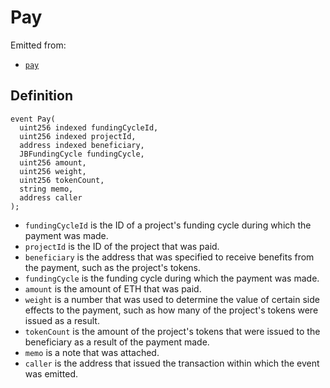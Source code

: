 # Pay

Emitted from:

* [`pay`](../write/pay.md)

## Definition

```solidity
event Pay(
  uint256 indexed fundingCycleId,
  uint256 indexed projectId,
  address indexed beneficiary,
  JBFundingCycle fundingCycle,
  uint256 amount,
  uint256 weight,
  uint256 tokenCount,
  string memo,
  address caller
);
```

* `fundingCycleId` is the ID of a project's funding cycle during which the payment was made.
* `projectId` is the ID of the project that was paid.
* `beneficiary` is the address that was specified to receive benefits from the payment, such as the project's tokens.
* `fundingCycle` is the funding cycle during which the payment was made.
* `amount` is the amount of ETH that was paid.
* `weight` is a number that was used to determine the value of certain side effects to the payment, such as how many of the project's tokens were issued as a result.
* `tokenCount` is the amount of the project's tokens that were issued to the beneficiary as a result of the payment made.
* `memo` is a note that was attached.
* `caller` is the address that issued the transaction within which the event was emitted.
